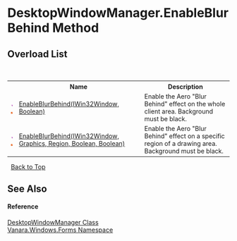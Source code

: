 # DesktopWindowManager.EnableBlurBehind Method 
 


## Overload List
&nbsp;<table><tr><th></th><th>Name</th><th>Description</th></tr><tr><td>![Public method](media/pubmethod.gif "Public method")![Static member](media/static.gif "Static member")</td><td><a href="be6e4b6f-f41d-7b45-cceb-670854bfb6e2">EnableBlurBehind(IWin32Window, Boolean)</a></td><td>
Enable the Aero "Blur Behind" effect on the whole client area. Background must be black.</td></tr><tr><td>![Public method](media/pubmethod.gif "Public method")![Static member](media/static.gif "Static member")</td><td><a href="762a517b-d30f-a6fd-a821-0ab3ae9a3ef3">EnableBlurBehind(IWin32Window, Graphics, Region, Boolean, Boolean)</a></td><td>
Enable the Aero "Blur Behind" effect on a specific region of a drawing area. Background must be black.</td></tr></table>&nbsp;
<a href="#desktopwindowmanager.enableblurbehind-method">Back to Top</a>

## See Also


#### Reference
<a href="51ffe269-15ed-c96e-bc05-607675204677">DesktopWindowManager Class</a><br /><a href="c580cf52-4028-70db-28d0-f9b1abc03861">Vanara.Windows.Forms Namespace</a><br />